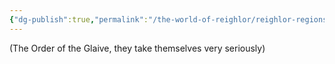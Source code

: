 ```yaml
---
{"dg-publish":true,"permalink":"/the-world-of-reighlor/reighlor-regions/kingdom-of-leloria/joleria/guilds-of-joleria/other-guilds/the-order-of-the-glaive/"}
---
```


(The Order of the Glaive, they take themselves very seriously)